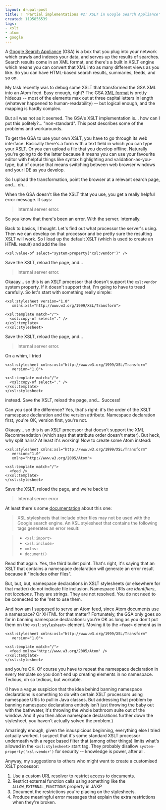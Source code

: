 ```yaml
---
layout: drupal-post
title: ! 'Partial implementations #2: XSLT in Google Search Appliance'
created: 1195856539
tags:
- xslt
- atom
- google
---
```

A [Google Search Appliance][1] (GSA) is a box that you plug into your network which crawls and indexes your data, and serves up the results of searches. Search results come in an XML format, and there's a built in XSLT engine which means you can convert that XML into as many different views as you like. So you can have HTML-based search results, summaries, feeds, and so on.

[1]: http://www.google.com/enterprise/gsa/ "Google Search Appliance"

My task recently was to debug some XSLT that transformed the GSA XML into an Atom feed. Easy enough, right? The GSA [XML format][2] is pretty hideous -- most of the elements max out at three capital letters in length (whatever happened to human-readability) -- but logical enough, and the mapping is hardly complex.

[2]: http://code.google.com/apis/searchappliance/documentation/46/xml_reference.html#results_xml "Google Search Appliance Documentation: XML Results Reference"

But all was not as it seemed. The GSA's XSLT implementation is... how can I put this politely?... "non-standard". This post describes some of the problems and workarounds.

<!--break-->

To get the GSA to use your own XSLT, you have to go through its web interface. Basically there's a form with a text field in which you can type your XSLT. Or you can upload a file that you develop offline. Naturally you're going to do the latter because it means you can use your favourite editor with helpful things like syntax highlighting and validation-as-you-type, but of course that means switching between web browser windows and your IDE as you develop.

So I upload the transformation, point the browser at a relevant search page, and... oh...

When the GSA doesn't like the XSLT that you use, you get a really helpful error message. It says:

> Internal server error.

So you know that there's been an error. With the server. Internally.

Back to basics, I thought. Let's find out what processor the server's using. Then we can develop on that processor and be pretty sure the resulting XSLT will work. So I load up the default XSLT (which is used to create an HTML result) and add the line

    <xsl:value-of select="system-property('xsl:vendor')" />

Save the XSLT, reload the page, and...

> Internal server error.

Okaaay... so this is an XSLT processor that doesn't support the `xsl:vendor` system property. If it doesn't support that, I'm going to have to tread carefully. So let's start with something really simple:

    <xsl:stylesheet version="1.0"
       xmlns:xsl="http://www.w3.org/1999/XSL/Transform">

    <xsl:template match="/">
      <xsl:copy-of select="." />
    </xsl:template>
    </xsl:stylesheet>

Save the XSLT, reload the page, and...

> Internal server error.

On a whim, I tried

    <xsl:stylesheet xmlns:xsl="http://www.w3.org/1999/XSL/Transform" 
       version="1.0">

    <xsl:template match="/">
      <xsl:copy-of select="." />
    </xsl:template>
    </xsl:stylesheet>

instead. Save the XSLT, reload the page, and... Success!

Can you spot the difference? Yes, that's right: it's the order of the XSLT namespace declaration and the version attribute. Namespace declaration first, you're OK, version first, you're not.

Okaaay... so this is an XSLT processor that doesn't support the XML Recommendation (which says that attribute order doesn't matter). But heck, why split hairs? At least it's working! Now to create some Atom instead:

    <xsl:stylesheet xmlns:xsl="http://www.w3.org/1999/XSL/Transform" 
       version="1.0"
       xmlns="http://www.w3.org/2005/Atom">

    <xsl:template match="/">
      <feed />
    </xsl:template>
    </xsl:stylesheet>

Save the XSLT, reload the page, and we're back to

> Internal server error

At least there's some [documentation][3] about this one:

> XSL stylesheets that include other files may not be used with the Google search engine. An XSL stylesheet that contains the following tags generates an error result:

>  * `<xsl:import>`
>  * `<xsl:include>`
>  * `xmlns:`
>  * `document()`

[3]: http://code.google.com/apis/searchappliance/documentation/46/xml_reference.html#results_xslt "Google Search Appliance Documentation: Custom HTML"

Read that again. Yes, the third bullet point. That's right, it's saying that an XSLT that contains a namespace declaration will generate an error result because it "includes other files".

But, but, but, namespace declarations in XSLT stylesheets (or elsewhere for that matter) do not indicate file inclusion. Namespace URIs are *identifiers*, not *locations*. They are strings. They are not resolved. You do not need to be connected to the 'net to use them.

And how am I supposed to serve an Atom feed, since Atom documents use a namespace? Or XHTML for that matter? Fortunately, the GSA only goes so far in banning namespace declarations: you're OK as long as you don't put them on the `<xsl:stylesheet>` element. Moving it to the `<feed>` element as in

    <xsl:stylesheet xmlns:xsl="http://www.w3.org/1999/XSL/Transform" 
       version="1.0">

    <xsl:template match="/">
      <feed xmlns="http://www.w3.org/2005/Atom" />
    </xsl:template>
    </xsl:stylesheet>

and you're OK. Of course you have to repeat the namespace declaration in every template so you don't end up creating elements in no namespace. Tedious, oh so tedious, but workable.

(I have a vague suspicion that the idea behind banning namespace declarations is something to do with certain XSLT processors using namespace URIs to pull in Java classes. But addressing that problem by banning namespace declarations entirely isn't just throwing the baby out with the bathwater, it's throwing the whole bathroom suite out of the window. And if you then allow namespace declarations further down the stylesheet, you haven't actually solved the problem.)

Amazingly enough, given the inauspicious beginning, everything else I tried actually worked. I suspect that it's some standard XSLT processor underneath with a regex based filter that (among other things) limits what's allowed in the `<xsl:stylesheet>` start tag. They probably disallow `system-property('xsl:vendor')` for security -- knowledge is power, after all.

Anyway, my suggestions to others who might want to create a customised XSLT processor:

 1. Use a custom URL resolver to restrict access to documents.
 2. Restrict external function calls using something like the `ALLOW_EXTERNAL_FUNCTIONS` property in JAXP
 3. Document the restrictions you're placing on the stylesheets.
 4. Produce meaningful error messages that explain the extra restrictions when they're broken.
